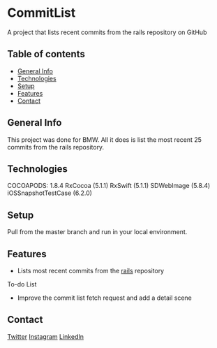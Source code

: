 # CommitList
A project that lists recent commits from the rails repository on GitHub

## Table of contents
* [General Info](#general-Info)
* [Technologies](#technologies)
* [Setup](#setup)
* [Features](#features)
* [Contact](#contact)

## General Info
This project was done for BMW. All it does is list the most recent 25 commits from the rails repository.

## Technologies
COCOAPODS: 1.8.4
RxCocoa (5.1.1)
RxSwift (5.1.1)
SDWebImage (5.8.4)
iOSSnapshotTestCase (6.2.0)

## Setup
Pull from the master branch and run in your local environment.

## Features
* Lists most recent commits from the [rails](http://github.com/rails/rails) repository

To-do List
  * Improve the commit list fetch request and add a detail scene

## Contact
[Twitter](https://twitter.com/_Achimedes)
[Instagram](https://www.instagram.com/achemsamuel)
[LinkedIn](https://www.linkedin.com/in/achemsamuel)
